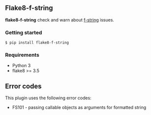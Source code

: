 ## Flake8-f-string

**flake8-f-string** check and warn about [f-string](https://www.python.org/dev/peps/pep-0498/) issues.

### Getting started
    
    $ pip install flake8-f-string
   

### Requirements

- Python 3
- flake8 >= 3.5

Error codes
-----------

This plugin uses the following error codes:

- FS101 - passing callable objects as arguments for formatted string
